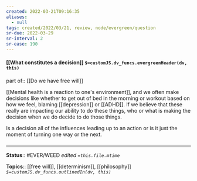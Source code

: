 ```yaml
---
created: 2022-03-21T09:16:35 
aliases:
  - null
tags: created/2022/03/21, review, node/evergreen/question
sr-due: 2022-03-29
sr-interval: 2
sr-ease: 190
---
```


#### [[What constitutes a decision]] `$=customJS.dv_funcs.evergreenHeader(dv, this)`

part of:: [[Do we have free will]]

[[Mental health is a reaction to one's environment]], and we often make decisions like whether to get out of bed in the morning or workout based on how we feel, blaming [[depression]] or [[ADHD]]. 
If we believe that these really are impacting our ability to do these things, who or what is making the decision when we do decide to do those things.

Is a decision all of the influences leading up to an action or is it just the moment of turning one way or the next.


### <hr class="footnote"/>

**Status**:: #EVER/WEED 
*edited `=this.file.mtime`*

**Topics**:: [[free will]], [[determinism]], [[philosophy]]
*`$=customJS.dv_funcs.outlinedIn(dv, this)`*
